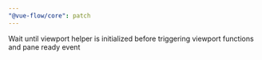 ```yaml
---
"@vue-flow/core": patch
---
```


Wait until viewport helper is initialized before triggering viewport functions and pane ready event
